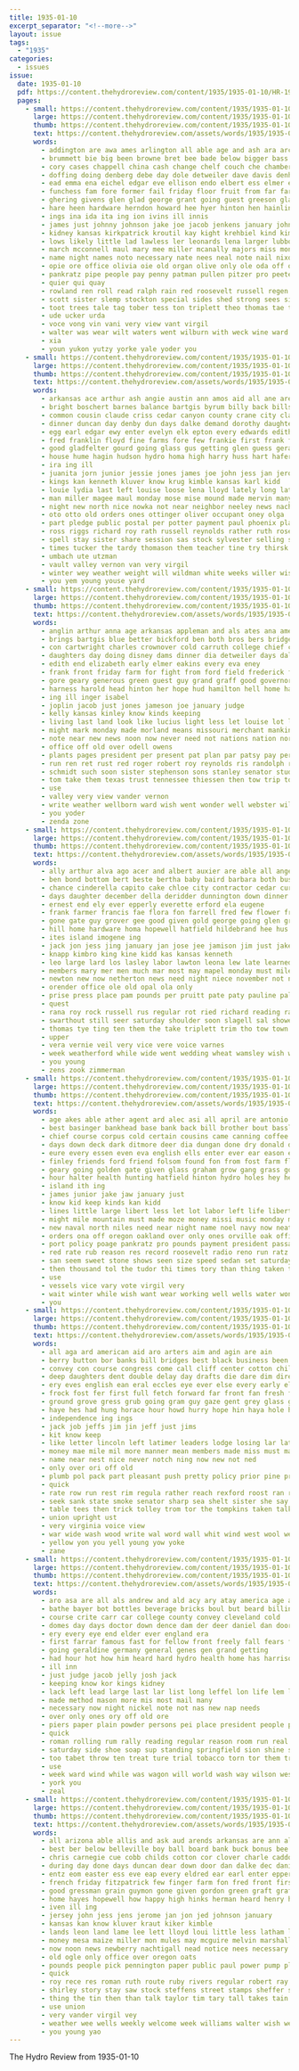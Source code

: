 ```yaml
---
title: 1935-01-10
excerpt_separator: "<!--more-->"
layout: issue
tags:
  - "1935"
categories:
  - issues
issue:
  date: 1935-01-10
  pdf: https://content.thehydroreview.com/content/1935/1935-01-10/HR-1935-01-10.pdf
  pages:
    - small: https://content.thehydroreview.com/content/1935/1935-01-10/small/HR-1935-01-10-01.jpg
      large: https://content.thehydroreview.com/content/1935/1935-01-10/large/HR-1935-01-10-01.jpg
      thumb: https://content.thehydroreview.com/content/1935/1935-01-10/thumbnails/HR-1935-01-10-01.jpg
      text: https://content.thehydroreview.com/assets/words/1935/1935-01-10/HR-1935-01-10-01.txt
      words:
        - addington are awa ames arlington all able age and ash ara arch amos arya armstrong ago american alice artie adkins atay andrew axe ally ainge ach adolph alfred
        - brummett bie big been browne bret bee bade below bigger bass beg brought burge basan barrett bene blough business bixler bassler bilyou but blum berger bert boys bix box bone bane bostick bright burgess better bonus bot biri bil ben block bill ber bart boucher beck buy both back boy bernie barr
        - cory cases chappell china cash change chelf couch che chamber cale cody close cloninger cook cartwright church cal call cat collins came collier cloud colson connot craft can candy city clyde cantrell clarence chet cecil class course caddo cher cover cor cold cage come collie charles
        - doffing doing denberg debe day dole detweiler dave davis denham dick dun duncan deming dewey donate down dottie dooley days drumright dunithan dan
        - ead emma ena eichel edgar eve ellison endo elbert ess elmer earl every epperly elke easy
        - funchess fam fore former fail friday floor fruit from far farm fillmore favor frese forrest frost fate frank fees friends fields fost folsom flansburg fare fera force felton few fell fred fee for freeze flowers fear foot
        - ghering givens glen glad george grant going guest greeson glass gavin gerry guy graham genevieve goes gist gilmore glidewell given gregg goto glenn griffin gladfelter gilmor good geren grover gaines gan gregory group gies gall
        - hare heen hardware herndon howard hee hyer hinton hen hainline honor henke hom hydro her hunt harold hope harley hart heger house hopes him had hether hamilton herb herbert hoe head hatfield has hovey howes haw hunting held hie home hice heineman hammer harden harry herman heaton heer hose haas high henry how henty
        - ings ina ida ita ing ion ivins ill innis
        - james just johnny johnson jake joe jacob jenkens january john joint jennings jed jeanie jordan jack
        - kidney kansas kirkpatrick kroutil kay kight krehbiel kind kimble krumm know king keeling kate
        - lows likely little lad lawless ler leonards lena larger lubbock lage lam lines lane list lehmann line lone like luella lemen look lung living lit lillie lahn last large
        - march mcconnell maul mary mee miller mcanally majors miss monday much messimer mille milles mayo matter manse maude mapel max mail members melvin milk may matson maybe moi mcgrath mis martha marsh mound missouri more munch mia many major might mcbride most menary mae manning made means marcrum
        - name night names noto necessary nate nees neal note nail nixon ning notice needy nim near ney news now nat noche new nation neil nish not neeley nowka nan nachtigall need nee
        - opie ore office olivia oie old organ olive only ole oda off oakes ores over opal oney oliver
        - pankratz pipe people pay penny patman pullen pitzer pro peete pass press paul pope pas pee pae present peter plan pastor phoenix place per page pai peden potter payne pater pat pian president payment patrick pretty persons part pei
        - quier qui quay
        - rowland ren roll read ralph rain red roosevelt russell regen reach richard ruth robert ready robertson ris ruhl rey riche rom roy ruzicka ramil ray rickner rome riggs rag reber rolan rust rot roman register richardson rate rave
        - scott sister slemp stockton special sides shed strong sees sim sadek soon stead stay sell sam springs strength settle seem states seifert sey say slagel shoots still sutton stata session spohn sen school sylvester said such stange shanks spring saga self stutzman starts she sit schantz son schools set slagell second sion see sugar sak shower shall sunday saturday safe sare sat sie smith standing service six scarth sherman
        - toot trees tale tag tober tess ton triplett theo thomas tae tast taken tickell town then tames taylor tom tine tat tron thomason tra take tira trey teacher teige the ten tucker thee tee tha texas takes top thralls toe tell than them talk
        - ude ucker urda
        - voce vong vin vani very view vant virgil
        - walter was wear wilt waters went wilburn with weck wine ward walt while winter wilma wil wide wes wey warne wind wie well whitenton wilson williams wit wagoner warm william weather word week wesley weeks wee welling warde wal work weatherford want west will
        - xia
        - youn yukon yutzy yorke yale yoder you
    - small: https://content.thehydroreview.com/content/1935/1935-01-10/small/HR-1935-01-10-02.jpg
      large: https://content.thehydroreview.com/content/1935/1935-01-10/large/HR-1935-01-10-02.jpg
      thumb: https://content.thehydroreview.com/content/1935/1935-01-10/thumbnails/HR-1935-01-10-02.jpg
      text: https://content.thehydroreview.com/assets/words/1935/1935-01-10/HR-1935-01-10-02.txt
      words:
        - arkansas ace arthur ash angie austin ann amos aid all ane are able and appleman armstrong anon ard ave anna
        - bright boschert barnes balance bartgis byrum billy back bills business buy banks bradley been beck bonds betty butler ben beverly bickell best braly bell better bethel blackwell bear brother but bag bank bennett blum bus
        - common cousin claude criss cedar canyon county crane city clara chism cagg clinton can caroline cody close class carney charter carman company cash comer collins corn coffee cecil con cox car charlie childres call christmas cake creek cast crissman crosswhite candy crawford chilli caddo check cashier cordial clark cope cor clear clyde clarence christina chee cruzan cause
        - dinner duncan day denby dun days dalke demand dorothy daughters duty deputy denham dennison due dave deal december daughter
        - egg earl edgar ewy enter evelyn elk epton every edwards edith esther edna eason end elsie elmer ernest eve elva
        - fred franklin floyd fine farms fore few frankie first frank fam fare fera fults ferguson for friends fund from flottman frost fruit fly farm far friday fulton froese felton friend
        - good gladfelter gourd going glass gus getting glen guess geraldine gilmore gene games gregg guitar grab grain glad given george griffin grady grand guy
        - house hume hagin hudson hydro homa high harry huss hart hafer hope hay hugh herman hinton had hammer has harris home haskell henry hughes her hood homes held hagins hour husband
        - ira ing ill
        - juanita jorn junior jessie jones james joe john jess jan jerome johnson jean jaques january
        - kings kan kenneth kluver know krug kimble kansas karl kidd
        - louie lydia last left louise loose lena lloyd lately long late leo living lunch loy lot lola lee lucius less lose lems lawless lowell leona leonard lea lesson
        - man miller magee maul monday mose mise mound made mervin many mary mash most morris mains mansell music members merit min mccall main mast mis martin miss much myrl
        - night new north nice nowka not near neighbor neeley news nachtigall nephew noon newton
        - oto otto old orders ones ottinger oliver occupant oney olga
        - part pledge public postal per potter payment paul phoenix plate past people phillip pie pankratz par pace place present ports pleasant pigg packard pent presley
        - ross riggs richard roy rath russell reynolds rather ruth rose robbins rey randolph real rain ridge ret rang rich reber ray robert
        - spell stay sister share session sas stock sylvester selling sharry see snyder susie stange school sad shower surplus shoulder state stocks seems shroder sons states spor saturday sheriff sophie sun simmons sick ster subject smith schantz set sot she son swan short sheffer sunday shipp spring
        - times tucker the tardy thomason them teacher tine try thirsk texas tate thiessen than talk take tom then tei thomas tar
        - umbach ute utzman
        - vault valley vernon van very virgil
        - winter wey weather weight will wildman white weeks willer wish well was watch west wayne went while weatherford weathers walt watson with wife work week wright wale
        - you yem young youse yard
    - small: https://content.thehydroreview.com/content/1935/1935-01-10/small/HR-1935-01-10-03.jpg
      large: https://content.thehydroreview.com/content/1935/1935-01-10/large/HR-1935-01-10-03.jpg
      thumb: https://content.thehydroreview.com/content/1935/1935-01-10/thumbnails/HR-1935-01-10-03.jpg
      text: https://content.thehydroreview.com/assets/words/1935/1935-01-10/HR-1935-01-10-03.txt
      words:
        - anglin arthur anna age arkansas appleman and als ates ana amend all alma are allred ago
        - brings bartgis blue better bickford ben both bros bers bridgeport beasley branes ball brummett ballew brady birdseye bishop but bottle bowie block been bond bonds business bridge bill bradle bowell bank back bonus brother bradley
        - con cartwright charles crownover cold carruth college chief came canal chapman come clyde colorado curb cry claude close covington colony congress crown comanche company colo card cobb clifton clause cowboy chet christmas chance child city chris channel canis chelf crossin can cellers
        - daughters day doing disney dams dinner dia detweiler days dallas delmar director dubble doctor done drake dena doris dun dent den diamond during daily daughter
        - edith end elizabeth early elmer eakins every eva eney
        - frank front friday farm for fight from ford field frederick fred fam francis fort feller flood flowers fever farmer fluke felton few first fer ference friends fun frid
        - gore geary generous green guest guy grand graff good governor griffin gits georges glen glad greeson george gotebo garvey
        - harness harold head hinton her hope hud hamilton hell home harris howard has hardware holiday had house high hydro him heap hen henke helmuth harder happy hamon hok hutchinson hamme hatfield hiram helps hess heart harry henry hol
        - ing ill inger isabel
        - joplin jacob just jones jameson joe january judge
        - kelly kansas kinley know kinds keeping
        - living last land look like lucius light less let louise lot lee leonard lawson live loveland left likely law
        - might mark monday made morland means missouri merchant mankins mckee much money mond marcrum mckinley mean mey matter mast mission marland man mild more mcdonald mary may most mae murray miss must martin moist members
        - note near new news noon now never need not nations nation north nose notice night nary noel nicely neighbors
        - office off old over odell owens
        - plants pages president per present pat plan par patsy pay persons page public perr pleasant pinkerton peter plant poage place pope power phillips
        - run ren ret rust red roger robert roy reynolds ris randolph richard retort res ray robertson roosevelt rebel rine river ruby reno rear rogers rowan real record rally
        - schmidt such soon sister stephenson sons stanley senator student shall sir service standard sale session state saw she son silas set shelton stevens sum store second sand sunday send sane sees sugar see said schools six small springfield saturday scarth seems school safer stay sells spring states size
        - tom take them texas trust tennessee thiessen then tow trip toa tex tee thomas treat the thing till too tar trey
        - use
        - valley very view vander vernon
        - write weather wellborn ward wish went wonder well webster williams was wilda week whittier writer will weeks word works wait wife wesley want with ways walter world west waters water way wide wilburn white william wood washington
        - you yoder
        - zenda zone
    - small: https://content.thehydroreview.com/content/1935/1935-01-10/small/HR-1935-01-10-04.jpg
      large: https://content.thehydroreview.com/content/1935/1935-01-10/large/HR-1935-01-10-04.jpg
      thumb: https://content.thehydroreview.com/content/1935/1935-01-10/thumbnails/HR-1935-01-10-04.jpg
      text: https://content.thehydroreview.com/assets/words/1935/1935-01-10/HR-1935-01-10-04.txt
      words:
        - ally arthur alva ago acer and albert auxier are able all angeles appleman ann andy aid art ames
        - ben bond bottom bert beste bertha baby baird barbara both business board been brooker blue bros barn boe bride best billie belle brother beh boy bock butcher bands bonds big brides but bank buy
        - chance cinderella capito cake chloe city contractor cedar curnutt cata cai coger carman clara colony care con clark came camargo cream carl circle can church come clerk cost caddo court cada county christina christmas charlie calvin christian company catherine check
        - days daughter december della deridder dunnington down dinner day dandy done daniel dee door dawson daughters
        - ernest end ely ever epperly everette erford ela eugene
        - frank farmer francis fae flora fon farrell fred few flower friends fie for fry flowers free farm full former filling from first friday friend fail
        - gone gate guy grover gee good given gold george going glen greeson guest gene gingrich goods gladys
        - hill home hardware homa hopewell hatfield hildebrand hee hus health held hour howard hope hurry heary helmuth herndon high henry has hes hafer her harry hazel harding heard hydro had higginbotham
        - ites island imogene ing
        - jack jon jess jing january jan jose jee jamison jim just jake john joins
        - knapp kimbro king kine kidd kas kansas kenneth
        - leo large lard los lasley labor lawton leona lew late learned laks lookeba love lucius lovely little later low leedy lawrence leone luster last loft leon life lue let line lett
        - members mary mer men much mar most may mapel monday must miles made mis miss morris marriage mildred man mariage masone money maude many mason miller mabel mew morning mon
        - newton new now netherton news need night niece november not noon necessary nag nem nie
        - orender office ole old opal ola only
        - prise press place pam pounds per pruitt pate paty pauline pale plate pat pope people past paper pay price present parr pastor public part
        - quest
        - rana roy rock russell rus regular rot ried richard reading rave roles red register randa roush robetson ring rea reno real robertson rhoads rouch reg robert rowland raymond
        - swarthout still seer saturday shoulder soon slagell sal shower staples stutzman spain standard shi special showers single scale schwab sunda sodders sul surprise saa save sam soprano station student set sapp silver south senior sunday she second spor spors sister service scott store seid son see sur sale school
        - thomas tye ting ten them the take triplett trim tho tow town takes tae too tha thurman taylor tork toe
        - upper
        - vera vernie veil very vice vere voice varnes
        - week weatherford while wide went wedding wheat wamsley wish wright work wit welcome wrich west wary weeks wife wilson with was wilcox waller william well will wage way wilbur williams
        - you young
        - zens zook zimmerman
    - small: https://content.thehydroreview.com/content/1935/1935-01-10/small/HR-1935-01-10-05.jpg
      large: https://content.thehydroreview.com/content/1935/1935-01-10/large/HR-1935-01-10-05.jpg
      thumb: https://content.thehydroreview.com/content/1935/1935-01-10/thumbnails/HR-1935-01-10-05.jpg
      text: https://content.thehydroreview.com/assets/words/1935/1935-01-10/HR-1935-01-10-05.txt
      words:
        - age akes able ather agent ard alec asi all april are antonio amend aud adi and
        - best basinger bankhead base bank back bill brother bout bassler beall boat bales bone bale bell birth bridge board bickford brine block ball billy bay begin beulah boa burk battle brought been but binger body business bet bing brown big boys bradley bixler bottom better
        - chief course corpus cold certain cousins came canning coffee chose cure center comes congress cry christi cotton coast cole cause code come can cuce cali christmas capone cecil channell city crew class charles college candy chance comfort con captain
        - days down deck dark ditmore deer dia dungan done dry donald day diego doctor director
        - eure every essen even eva english ells enter ever ear eason end elmer
        - finley friends ford friend folsom found fon from fost farm fleet favors force forget fell fog frisco few farms for far frost fresh furlough friday field fust former full first favor foot forward fore
        - geary going golden gate given glass graham grow gang grass good guess
        - hour halter health hunting hatfield hinton hydro holes hey her home hut hard hed has henry how house him hes heart had henke
        - island ith ing
        - james junior jake jaw january just
        - know kid keep kinds kan kidd
        - lines little large libert less let lot labor left life liberty last line lower late land lamp lave like lor look letter lake longer long light lloyd law lead lands likes
        - might mile mountain must made moze money missi music monday mor may marines means members method main moment mak miller more much march miles many man maj men moss
        - new naval north niles need near night name noel navy now neat not news nations
        - orders ona off oregon oakland over only ones orville oak office
        - port policy poage pankratz pro pounds payment president passage pier plan pretty pleasant pete powell planes points pound proper pank pulling pickle place punch point pedro poles public pent past per person
        - red rate rub reason res record roosevelt radio reno run ratz round ranch ready ress riding rule real
        - san seem sweet stone shows seen size speed sedan set saturday states scott stay sea sells sly seamen south sugar strong speedy stand sas sister season subject signs signal sky short see sale shoulder story slight second saw single standard stephenson such said ship swam shank she son sands safe school service soon session sur straight state stem study shark say salt
        - then thousand tol the tudor thi times tory than thing taken tax ted top trial take too trout trip them trees thick texas tape test tindall try ten turn till tee taylor thea
        - use
        - vessels vice vary vote virgil very
        - wait winter while wish want wear working well wells water wonder williams with weather wheat wash washington wal way west was wise wiek week will went weil watch weeks war ways work
        - you
    - small: https://content.thehydroreview.com/content/1935/1935-01-10/small/HR-1935-01-10-06.jpg
      large: https://content.thehydroreview.com/content/1935/1935-01-10/large/HR-1935-01-10-06.jpg
      thumb: https://content.thehydroreview.com/content/1935/1935-01-10/thumbnails/HR-1935-01-10-06.jpg
      text: https://content.thehydroreview.com/assets/words/1935/1935-01-10/HR-1935-01-10-06.txt
      words:
        - all aga ard american aid aro arters aim and agin are ain
        - berry button bor banks bill bridges best black business been bal both bruckart bang brad box bench bine better bur bluff bark bank bands boys bunch back bones but board below burst belt bills boy bering bers brush
        - convey con course congress come call cliff center cotton child charm corral circle cook cave came cool cloud cor care cases close cover crawl company canyon corner camp cant cold college chester common comes current can chart clear chance
        - deep daughters dent double delay day drafts die dare dim director drew death dees debate daughter dark dress dove does davis donald dose dog duck drop down
        - ery eves english ean eral eccles eye ever else every early eliff
        - frock fost fer first full fetch forward far front fan fresh floor fears forts fee fight face flight fix fey fellers fell fruit fire fed fear fast from favor fall for funny feller fells fare
        - ground grove gress grub going gram guy gaze gent grey glass goes gave gen gag gravely governor gold gang glance gun gover group
        - haye hes had hung horace hour howd hurry hope hin haya hole happy hand huge hank her horse him house heese high hur hays halt has hands heard hay herrick head hanks held helen honor hub hidden how
        - independence ing ings
        - jack job jeffs jim jin jeff just jims
        - kit know keep
        - like letter lincoln left latimer leaders lodge losing lar lates life last lay living larger look leap love light latter labor little line later lean lon low long lum
        - money mae mile mil more manner mean members made miss must may mure moment mom ming mark mach might man mans men marrow mass mak most much mone mac many
        - name near nest nice never notch ning now new not ned
        - only over ori off old
        - plumb pol pack part pleasant push pretty policy prior pine pro plane present pale plant puff president polley panting peace poser pald place plenty plan
        - quick
        - rate row run rest rim regula rather reach rexford roost ran rang roll ridge rough rent reali roosevelt rock range ransom robbers root richberg romp
        - seek sank state smoke senator sharp sea shelt sister she say sense settle sour said step seven saw sas struck shiver size shore seems stage soon swallow second spang side sire sell sit scout street speaks stone short sires seen study strength stole sprang small sho shoot stamp show see sena selling shine slocum such sou still sides star straws square shells storm session subject stand sever safe smart send sheer save shoulders shelter strode sion steady
        - table tees then trick tolley trom tor the tompkins taken talk thi test tugwell them ten thing terrible title trail till toward thorns try than tell tar turns times thet too take thon tho torn
        - union upright ust
        - very virginia voice view
        - war wide wash wood write wal word wall whit wind west wool well world was wit washington while william wilson watch way wallace winter why went water white with wonder will ward
        - yellow yon you yell young yow yoke
        - zane
    - small: https://content.thehydroreview.com/content/1935/1935-01-10/small/HR-1935-01-10-07.jpg
      large: https://content.thehydroreview.com/content/1935/1935-01-10/large/HR-1935-01-10-07.jpg
      thumb: https://content.thehydroreview.com/content/1935/1935-01-10/thumbnails/HR-1935-01-10-07.jpg
      text: https://content.thehydroreview.com/assets/words/1935/1935-01-10/HR-1935-01-10-07.txt
      words:
        - aro asa are all als andrew and ald acy ary atay america age ask ache
        - bathe bayer bot bottles beverage bricks boul but beard billings bring best beyer baer banner been bigness blood bakes beatie bas both bright birth buy back bellet began
        - course crite carr car college county convey cleveland cold
        - domes day days doctor down dence dam der deer daniel dan door dent double duke dall
        - ery every eye end elder ever england era
        - first farrar famous fast for fellow front freely fall fears from france found farmer faithful few
        - going geraldine germany general genes gen grand getting
        - had hour hot how him heard hard hydro health home has harrison hurry
        - ill inn
        - just judge jacob jelly josh jack
        - keeping know kor kings kidney
        - lack left lead large last lar list long leffel lon life lem lehman
        - made method mason more mis most mail many
        - necessary now night nickel note not nas new nap needs
        - over only ones ory off old ore
        - piers paper plain powder persons pei place president people price pare
        - quick
        - roman rolling rum rally reading regular reason room run real road
        - saturday side shoe soap sup standing springfield sion shine state sot sons stage suro safe say strange said sult simple stay soda standard see street second september seven sesto sai
        - too tabet throw ten treat ture trial tobacco torn tor them trom tumbling tonic the than tho take then tom
        - use
        - week ward wind while was wagon will world wash way wilson west work with writer waste
        - york you
        - zeal
    - small: https://content.thehydroreview.com/content/1935/1935-01-10/small/HR-1935-01-10-08.jpg
      large: https://content.thehydroreview.com/content/1935/1935-01-10/large/HR-1935-01-10-08.jpg
      thumb: https://content.thehydroreview.com/content/1935/1935-01-10/thumbnails/HR-1935-01-10-08.jpg
      text: https://content.thehydroreview.com/assets/words/1935/1935-01-10/HR-1935-01-10-08.txt
      words:
        - all arizona able allis and ask aud arends arkansas are ann alfalfa alice acre armstrong
        - best ber below belleville boy ball board bank buck bonus bee business brown better boys belong back bunyea buckmaster breeland bureau bert bill brand bring bright brooks but been beulah born brain brothers bethany boston bologna bradley big
        - chris carnegie cue cobb childs cotton cor clover charle caddo clinton company chief cutting chalmers churches church captain christmas call congress cole carver comes clarence common coffee cane cat custer crosswhite card come cox con crail chittenden can cause charles clem cold corn county counter clyde
        - during day done days duncan dear down door dan dalke dec daniel dee dinner
        - entz eom easter ess eve eap every eldred ear earl enter epperly end
        - french friday fitzpatrick few finger farm fon fred front first fall fee floyd flood folks full for frederick far friends from farra ford fost felton frank fruit forward fever foree fuel fancy fine
        - good gressman grain guymon gone given gordon green graft graff grass governor glidewell
        - home hayes hopewell how happy high hinks herman heard henry hutchinson hatfield harry hope harold has hut heidebrecht hold her herndon hastings hydro ham heaton hurt had held heres him hell house
        - iven ill ing
        - jersey john jess jens jerome jan jon jed johnson january
        - kansas kan know kluver kraut kiker kimble
        - lands leon land lame lee lett lloyd loui little less latham larger light left love leslie larae lately last levi like lawerence live london longer low
        - money mesa maize miller mon mules may mcguire melvin marshall many mae most mis meats martin mccoy merritt mckee monday mass miss merry menno made masters maude meal millet much more mut marvin monroe milk must
        - now noon news newberry nachtigall nead notice nees necessary name nose nation not night need new names neighbors november
        - old ogle only office over oregon oats
        - pounds people pick pennington paper public paul power pump plate per purse para passage present parent price pro place president pete pou pay pen pie pope pack page pastor
        - quick
        - roy rece res roman ruth route ruby rivers regular robert ray read richfield randolph rain
        - shirley story stay saw stock steffens street stamps sheffer salem san son school such seed shou shawnee sell sweet still slagell student style sunday she state stage stiff selling sale seeds saturday sat season sense sali sister stone stores service sedan salmon session small salad smith see
        - thing the tin then than talk taylor tim tary tall takes tain take thomas toon team town tindall times tie too terrace them ten thi
        - use union
        - very vander virgil vey
        - weather wee wells weekly welcome week williams walter wish weeks weatherford worst wil working will well wade weathersbee way wry wilson while was went water washington wonder wenn with
        - you young yao
---
```


The Hydro Review from 1935-01-10

<!--more-->

